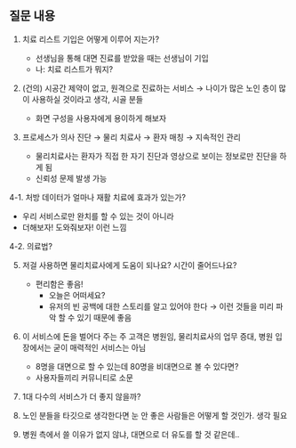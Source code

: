 ## 질문 내용

1. 치료 리스트 기입은 어떻게 이루어 지는가?
    - 선생님을 통해 대면 진료를 받았을 때는 선생님이 기입
    - 나: 치료 리스트가 뭐지?

2. (건의) 시공간 제약이 없고, 원격으로 진료하는 서비스 → 나이가 많은 노인 층이 많이 사용하실 것이라고 생각, 시골 분들
    - 화면 구성을 사용자에게 용이하게 해보자

3. 프로세스가 의사 진단 → 물리 치료사 → 환자 매칭 → 지속적인 관리
    - 물리치료사는 환자가 직접 한 자기 진단과 영상으로 보이는 정보로만 진단을 하게 됨
    - 신뢰성 문제 발생 가능

4-1. 처방 데이터가 얼마나 재활 치료에 효과가 있는가?

- 우리 서비스로만 완치를 할 수 있는 것이 아니라
- 더해보자! 도와줘보자! 이런 느낌

4-2. 의료법?

5. 저걸 사용하면 물리치료사에게 도움이 되나요? 시간이 줄어드나요?
    - 편리함은 좋음!
        - 오늘은 어떠세요?
        - 유저의 빈 공백에 대한 스토리를 알고 있어야 한다 → 이런 것들을 미리 파악 할 수 있기 때문에 좋음

6. 이 서비스에 돈을 벌어다 주는 주 고객은 병원임, 물리치료사의 업무 증대, 병원 입장에서는 굳이 매력적인 서비스는 아님
    - 8명을 대면으로 할 수 있는데 80명을 비대면으로 볼 수 있다면?
    - 사용자들끼리 커뮤니티로 소문

7. 1대 다수의 서비스가 더 좋지 않을까?

8. 노인 분들을 타깃으로 생각한다면 눈 안 좋은 사람들은 어떻게 할 것인가. 생각 필요

9. 병원 측에서 쓸 이유가 없지 않냐, 대면으로 더 유도를 할 것 같은데..